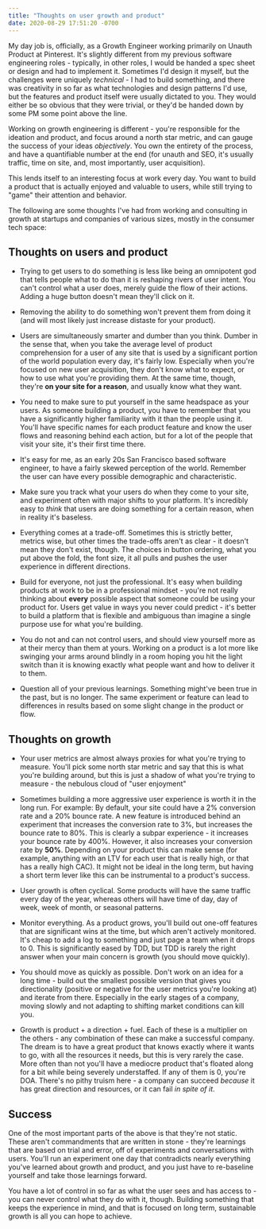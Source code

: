 ```yaml
---
title: "Thoughts on user growth and product"
date: 2020-08-29 17:51:20 -0700
---
```


My day job is, officially, as a Growth Engineer working primarily on Unauth Product at Pinterest. It's slightly different from my previous software engineering roles - typically, in other roles, I would be handed a spec sheet or design and had to implement it. Sometimes I'd design it myself, but the challenges were uniquely *technical* - I had to build something, and there was creativity in so far as what technologies and design patterns I'd use, but the features and product itself were usually dictated to you. They would either be so obvious that they were trivial, or they'd be handed down by some PM some point above the line. 

Working on growth engineering is different - you're responsible for the ideation and product, and focus around a north star metric, and can gauge the success of your ideas _objectively_. You own the entirety of the process, and have a quantifiable number at the end (for unauth and SEO, it's usually traffic, time on site, and, most importantly, user acquisition). 

This lends itself to an interesting focus at work every day. You want to build a product that is actually enjoyed and valuable to users, while still trying to "game" their attention and behavior.

The following are some thoughts I've had from working and consulting in growth at startups and companies of various sizes, mostly in the consumer tech space: 

## Thoughts on users and product

* Trying to get users to do something is less like being an omnipotent god that tells people what to do than it is reshaping rivers of user intent. You can't control what a user does, merely guide the flow of their actions. Adding a huge button doesn't mean they'll click on it.

* Removing the ability to do something won't prevent them from doing it (and will most likely just increase distaste for your product).

* Users are simultaneously smarter and dumber than you think. Dumber in the sense that, when you take the average level of product comprehension for a user of any site that is used by a significant portion of the world population every day, it's fairly low. Especially when you're focused on new user acquisition, they don't know what to expect, or how to use what you're providing them. At the same time, though, they're **on your site for a reason**, and usually know what they want.

* You need to make sure to put yourself in the same headspace as your users. As someone building a product, you have to remember that you have a significantly higher familiarity with it than the people using it. You'll have specific names for each product feature and know the user flows and reasoning behind each action, but for a lot of the people that visit your site, it's their first time there. 

* It's easy for me, as an early 20s San Francisco based software engineer, to have a fairly skewed perception of the world. Remember the user can have every possible demographic and characteristic. 

* Make sure you track what your users do when they come to your site, and experiment often with major shifts to your platform. It's incredibly easy to _think_ that users are doing something for a certain reason, when in reality it's baseless.

* Everything comes at a trade-off. Sometimes this is strictly better, metrics wise, but other times the trade-offs aren't as clear - it doesn't mean they don't exist, though. The choices in button ordering, what you put above the fold, the font size, it all pulls and pushes the user experience in different directions.

* Build for everyone, not just the professional. It's easy when building products at work to be in a professional mindset - you're not really thinking about __every__ possible aspect that someone could be using your product for. Users get value in ways you never could predict - it's better to build a platform that is flexible and ambiguous than imagine a single purpose use for what you're building.

* You do not and can not control users, and should view yourself more as at their mercy than them at yours. Working on a product is a lot more like swinging your arms around blindly in a room hoping you hit the light switch than it is knowing exactly what people want and how to deliver it to them.

* Question all of your previous learnings. Something might've been true in the past, but is no longer. The same experiment or feature can lead to differences in results based on some slight change in the product or flow. 

## Thoughts on growth

* Your user metrics are almost always proxies for what you're trying to measure. You'll pick some north star metric and say that this is what you're building around, but this is just a shadow of what you're trying to measure - the nebulous cloud of "user enjoyment"

* Sometimes building a more aggressive user experience is worth it in the long run. For example: By default, your site could have a 2% conversion rate and a 20% bounce rate. A new feature is introduced behind an experiment that increases the conversion rate to 3%, but increases the bounce rate to 80%. This is clearly a subpar experience - it increases your bounce rate by 400%. However, it also increases your conversion rate by **50%**. Depending on your product this can make sense (for example, anything with an LTV for each user that is really high, or that has a really high CAC). It might not be ideal in the long term, but having a short term lever like this can be instrumental to a product's success.

* User growth is often cyclical. Some products will have the same traffic every day of the year, whereas others will have time of day, day of week, week of month, or seasonal patterns. 

* Monitor everything. As a product grows, you'll build out one-off features that are significant wins at the time, but which aren't actively monitored. It's cheap to add a log to something and just page a team when it drops to 0. This is significantly eased by TDD, but TDD is rarely the right answer when your main concern is growth (you should move quickly).

* You should move as quickly as possible. Don't work on an idea for a long time - build out the smallest possible version that gives you directionality (positive or negative for the user metrics you're looking at) and iterate from there. Especially in the early stages of a company, moving slowly and not adapting to shifting market conditions can kill you. 

* Growth is product + a direction + fuel. Each of these is a multiplier on the others - any combination of these can make a successful company. The dream is to have a great product that knows exactly where it wants to go, with all the resources it needs, but this is very rarely the case. More often than not you'll have a mediocre product that's floated along for a bit while being severely understaffed. If any of them is 0, you're DOA. There's no pithy truism here - a company can succeed *because* it has great direction and resources, or it can fail *in spite of it*.

## Success

One of the most important parts of the above is that they're not static. These aren't commandments that are written in stone - they're learnings that are based on trial and error, off of experiments and conversations with users. You'll run an experiment one day that contradicts nearly everything you've learned about growth and product, and you just have to re-baseline yourself and take those learnings forward. 

You have a lot of control in so far as what the user sees and has access to - you can never control what they do with it, though. Building something that keeps the experience in mind, and that is focused on long term, sustainable growth is all you can hope to achieve.
